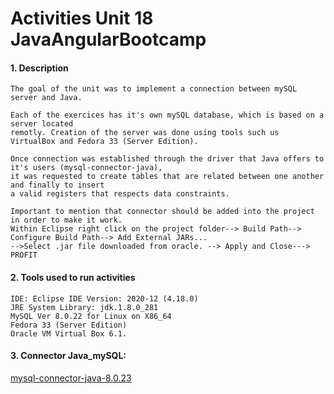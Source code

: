 # Activities Unit 18 JavaAngularBootcamp

#### 1. Description
```
The goal of the unit was to implement a connection between mySQL server and Java.

Each of the exercices has it's own mySQL database, which is based on a server located
remotly. Creation of the server was done using tools such us VirtualBox and Fedora 33 (Server Edition).

Once connection was established through the driver that Java offers to it's users (mysql-connector-java),
it was requested to create tables that are related between one another and finally to insert
a valid registers that respects data constraints.

Important to mention that connector should be added into the project in order to make it work.
Within Eclipse right click on the project folder--> Build Path--> Configure Build Path--> Add External JARs...
-->Select .jar file downloaded from oracle. --> Apply and Close---> PROFIT
```
#### 2. Tools used to run activities
```
IDE: Eclipse IDE Version: 2020-12 (4.18.0)
JRE System Library: jdk.1.8.0_281  
MySQL Ver 8.0.22 for Linux on X86_64
Fedora 33 (Server Edition)
Oracle VM Virtual Box 6.1.
```

#### 3. Connector Java_mySQL:

[mysql-connector-java-8.0.23](https://dev.mysql.com/downloads/connector/j/?os=26)


